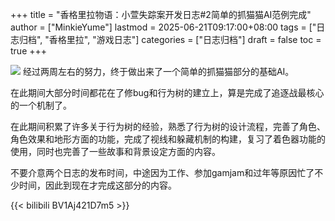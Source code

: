 +++
title = "香格里拉物语：小萱失踪案开发日志#2简单的抓猫猫AI范例完成"
author = ["MinkieYume"]
lastmod = 2025-06-21T09:17:00+08:00
tags = ["日志归档", "香格里拉", "游戏日志"]
categories = ["日志归档"]
draft = false
toc = true
+++

![](https://i1.hdslb.com/bfs/article/1abca5e404c3b193d45c2ad69950a9ed32190208.png@1192w.avif)
经过两周左右的努力，终于做出来了一个简单的抓猫猫部分的基础AI。

在此期间大部分时间都花在了修bug和行为树的建立上，算是完成了追逐战最核心的一个机制了。

在此期间积累了许多关于行为树的经验，熟悉了行为树的设计流程，完善了角色、角色效果和地形方面的功能，完成了视线和躲藏机制的构建，复习了着色器功能的使用，同时也完善了一些故事和背景设定方面的内容。

不要介意两个日志的发布时间，中途因为工作、参加gamjam和过年等原因忙了不少时间，因此到现在才完成这部分的内容。

{{< bilibili BV1Aj421D7m5 >}}
